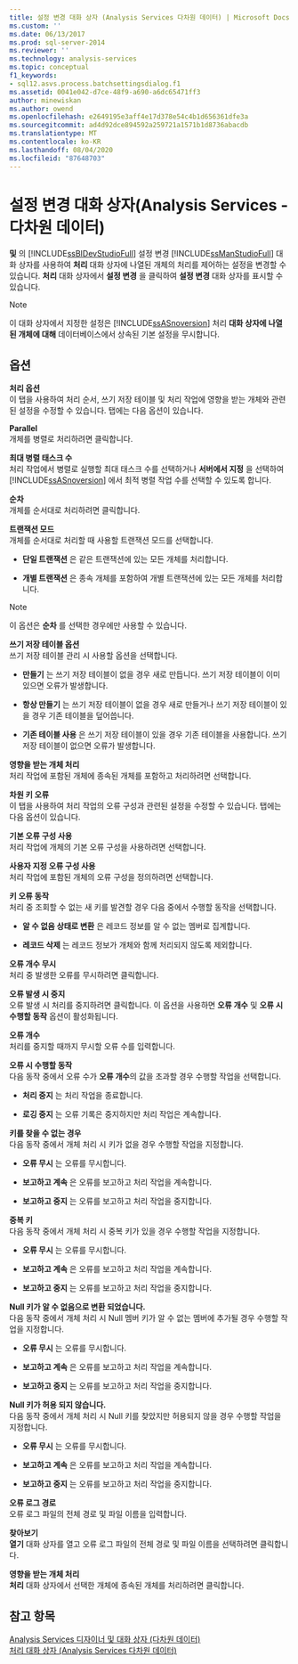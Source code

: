 ```yaml
---
title: 설정 변경 대화 상자 (Analysis Services 다차원 데이터) | Microsoft Docs
ms.custom: ''
ms.date: 06/13/2017
ms.prod: sql-server-2014
ms.reviewer: ''
ms.technology: analysis-services
ms.topic: conceptual
f1_keywords:
- sql12.asvs.process.batchsettingsdialog.f1
ms.assetid: 0041e042-d7ce-48f9-a690-a6dc65471ff3
author: minewiskan
ms.author: owend
ms.openlocfilehash: e2649195e3aff4e17d378e54c4b1d656361dfe3a
ms.sourcegitcommit: ad4d92dce894592a259721a1571b1d8736abacdb
ms.translationtype: MT
ms.contentlocale: ko-KR
ms.lasthandoff: 08/04/2020
ms.locfileid: "87648703"
---
```

# <a name="change-settings-dialog-box-analysis-services---multidimensional-data"></a>설정 변경 대화 상자(Analysis Services - 다차원 데이터)
  **및** 의 [!INCLUDE[ssBIDevStudioFull](../includes/ssbidevstudiofull-md.md)] 설정 변경 [!INCLUDE[ssManStudioFull](../includes/ssmanstudiofull-md.md)] 대화 상자를 사용하여 **처리** 대화 상자에 나열된 개체의 처리를 제어하는 설정을 변경할 수 있습니다. **처리** 대화 상자에서 **설정 변경** 을 클릭하여 **설정 변경** 대화 상자를 표시할 수 있습니다.  
  
> [!NOTE]  
>   이 대화 상자에서 지정한 설정은 [!INCLUDE[ssASnoversion](../includes/ssasnoversion-md.md)] 처리 **대화 상자에 나열된 개체에 대해** 데이터베이스에서 상속된 기본 설정을 무시합니다.  
  
## <a name="options"></a>옵션  
 **처리 옵션**  
 이 탭을 사용하여 처리 순서, 쓰기 저장 테이블 및 처리 작업에 영향을 받는 개체와 관련된 설정을 수정할 수 있습니다. 탭에는 다음 옵션이 있습니다.  
  
 **Parallel**  
 개체를 병렬로 처리하려면 클릭합니다.  
  
 **최대 병렬 태스크 수**  
 처리 작업에서 병렬로 실행할 최대 태스크 수를 선택하거나 **서버에서 지정** 을 선택하여 [!INCLUDE[ssASnoversion](../includes/ssasnoversion-md.md)] 에서 최적 병렬 작업 수를 선택할 수 있도록 합니다.  
  
 **순차**  
 개체를 순서대로 처리하려면 클릭합니다.  
  
 **트랜잭션 모드**  
 개체를 순서대로 처리할 때 사용할 트랜잭션 모드를 선택합니다.  
  
-   **단일 트랜잭션** 은 같은 트랜잭션에 있는 모든 개체를 처리합니다.  
  
-   **개별 트랜잭션** 은 종속 개체를 포함하여 개별 트랜잭션에 있는 모든 개체를 처리합니다.  
  
> [!NOTE]  
>   이 옵션은 **순차** 를 선택한 경우에만 사용할 수 있습니다.  
  
 **쓰기 저장 테이블 옵션**  
 쓰기 저장 테이블 관리 시 사용할 옵션을 선택합니다.  
  
-   **만들기** 는 쓰기 저장 테이블이 없을 경우 새로 만듭니다. 쓰기 저장 테이블이 이미 있으면 오류가 발생합니다.  
  
-   **항상 만들기** 는 쓰기 저장 테이블이 없을 경우 새로 만들거나 쓰기 저장 테이블이 있을 경우 기존 테이블을 덮어씁니다.  
  
-   **기존 테이블 사용** 은 쓰기 저장 테이블이 있을 경우 기존 테이블을 사용합니다. 쓰기 저장 테이블이 없으면 오류가 발생합니다.  
  
 **영향을 받는 개체 처리**  
 처리 작업에 포함된 개체에 종속된 개체를 포함하고 처리하려면 선택합니다.  
  
 **차원 키 오류**  
 이 탭을 사용하여 처리 작업의 오류 구성과 관련된 설정을 수정할 수 있습니다. 탭에는 다음 옵션이 있습니다.  
  
 **기본 오류 구성 사용**  
 처리 작업에 개체의 기본 오류 구성을 사용하려면 선택합니다.  
  
 **사용자 지정 오류 구성 사용**  
 처리 작업에 포함된 개체의 오류 구성을 정의하려면 선택합니다.  
  
 **키 오류 동작**  
 처리 중 조회할 수 없는 새 키를 발견할 경우 다음 중에서 수행할 동작을 선택합니다.  
  
-   **알 수 없음 상태로 변환** 은 레코드 정보를 알 수 없는 멤버로 집계합니다.  
  
-   **레코드 삭제** 는 레코드 정보가 개체와 함께 처리되지 않도록 제외합니다.  
  
 **오류 개수 무시**  
 처리 중 발생한 오류를 무시하려면 클릭합니다.  
  
 **오류 발생 시 중지**  
 오류 발생 시 처리를 중지하려면 클릭합니다. 이 옵션을 사용하면 **오류 개수** 및 **오류 시 수행할 동작** 옵션이 활성화됩니다.  
  
 **오류 개수**  
 처리를 중지할 때까지 무시할 오류 수를 입력합니다.  
  
 **오류 시 수행할 동작**  
 다음 동작 중에서 오류 수가 **오류 개수**의 값을 초과할 경우 수행할 작업을 선택합니다.  
  
-   **처리 중지** 는 처리 작업을 종료합니다.  
  
-   **로깅 중지** 는 오류 기록은 중지하지만 처리 작업은 계속합니다.  
  
 **키를 찾을 수 없는 경우**  
 다음 동작 중에서 개체 처리 시 키가 없을 경우 수행할 작업을 지정합니다.  
  
-   **오류 무시** 는 오류를 무시합니다.  
  
-   **보고하고 계속** 은 오류를 보고하고 처리 작업을 계속합니다.  
  
-   **보고하고 중지** 는 오류를 보고하고 처리 작업을 중지합니다.  
  
 **중복 키**  
 다음 동작 중에서 개체 처리 시 중복 키가 있을 경우 수행할 작업을 지정합니다.  
  
-   **오류 무시** 는 오류를 무시합니다.  
  
-   **보고하고 계속** 은 오류를 보고하고 처리 작업을 계속합니다.  
  
-   **보고하고 중지** 는 오류를 보고하고 처리 작업을 중지합니다.  
  
 **Null 키가 알 수 없음으로 변환 되었습니다.**  
 다음 동작 중에서 개체 처리 시 Null 멤버 키가 알 수 없는 멤버에 추가될 경우 수행할 작업을 지정합니다.  
  
-   **오류 무시** 는 오류를 무시합니다.  
  
-   **보고하고 계속** 은 오류를 보고하고 처리 작업을 계속합니다.  
  
-   **보고하고 중지** 는 오류를 보고하고 처리 작업을 중지합니다.  
  
 **Null 키가 허용 되지 않습니다.**  
 다음 동작 중에서 개체 처리 시 Null 키를 찾았지만 허용되지 않을 경우 수행할 작업을 지정합니다.  
  
-   **오류 무시** 는 오류를 무시합니다.  
  
-   **보고하고 계속** 은 오류를 보고하고 처리 작업을 계속합니다.  
  
-   **보고하고 중지** 는 오류를 보고하고 처리 작업을 중지합니다.  
  
 **오류 로그 경로**  
 오류 로그 파일의 전체 경로 및 파일 이름을 입력합니다.  
  
 **찾아보기**  
 **열기** 대화 상자를 열고 오류 로그 파일의 전체 경로 및 파일 이름을 선택하려면 클릭합니다.  
  
 **영향을 받는 개체 처리**  
 **처리** 대화 상자에서 선택한 개체에 종속된 개체를 처리하려면 클릭합니다.  
  
## <a name="see-also"></a>참고 항목  
 [Analysis Services 디자이너 및 대화 상자 &#40;다차원 데이터&#41;](analysis-services-designers-and-dialog-boxes-multidimensional-data.md)   
 [처리 대화 상자 &#40;Analysis Services 다차원 데이터&#41;](process-dialog-box-analysis-services-multidimensional-data.md)  
  
  
